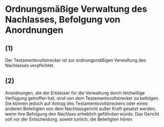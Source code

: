 # Ordnungsmäßige Verwaltung des Nachlasses, Befolgung von Anordnungen



## (1)

 Der Testamentsvollstrecker ist zur ordnungsmäßigen Verwaltung des Nachlasses verpflichtet.

## (2)

 Anordnungen, die der Erblasser für die Verwaltung durch letztwillige Verfügung getroffen hat, sind von dem Testamentsvollstrecker zu befolgen. Sie können jedoch auf Antrag des Testamentsvollstreckers oder eines anderen Beteiligten von dem Nachlassgericht außer Kraft gesetzt werden, wenn ihre Befolgung den Nachlass erheblich gefährden würde. Das Gericht soll vor der Entscheidung, soweit tunlich, die Beteiligten hören. 

